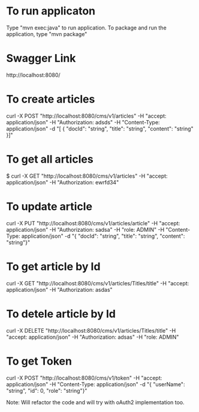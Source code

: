 # To run applicaton
Type "mvn exec:java" to run application.
To package and run the application, type "mvn package"

# Swagger Link 
http://localhost:8080/

# To create articles
curl -X POST "http://localhost:8080/cms/v1/articles" -H "accept: application/json" -H "Authorization: adsds" -H "Content-Type: application/json" -d "[ { \"docId\": \"string\", \"title\": \"string\", \"content\": \"string\" }]"

# To get all articles
$ curl -X GET "http://localhost:8080/cms/v1/articles" -H "accept: application/json" -H "Authorization: ewrfd34"

# To update article
curl -X PUT "http://localhost:8080/cms/v1/articles/article" -H "accept: application/json" -H "Authorization: sadsa" -H "role: ADMIN" -H "Content-Type: application/json" -d "{ \"docId\": \"string\", \"title\": \"string\", \"content\": \"string\"}"

# To get article by Id
curl -X GET "http://localhost:8080/cms/v1/articles/Titles/title" -H "accept: application/json" -H "Authorization: asdas"

# To detele article by Id
curl -X DELETE "http://localhost:8080/cms/v1/articles/Titles/title" -H "accept: application/json" -H "Authorization: adsas" -H "role: ADMIN"

# To get Token
curl -X POST "http://localhost:8080/cms/v1/token" -H "accept: application/json" -H "Content-Type: application/json" -d "{ \"userName\": \"string\", \"id\": 0, \"role\": \"string\"}"

Note: Will refactor the code and will try with oAuth2 implementation too.
